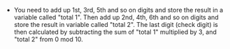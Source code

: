 -   You need to add up 1st, 3rd, 5th and so on digits and store the result
    in a variable called "total 1".
    Then add up 2nd, 4th, 6th and so on digits and store the result in
    variable called "total 2".
    The last digit (check digit) is then calculated by subtracting the sum
    of "total 1" multiplied by 3, and "total 2" from 0 mod 10.
